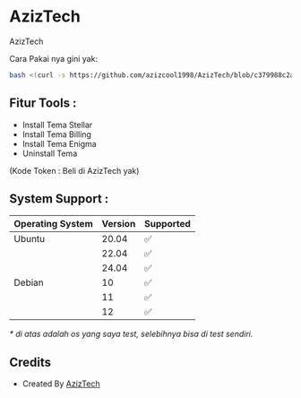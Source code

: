 # AzizTech
AzizTech

Cara Pakai nya gini yak:

```bash
bash <(curl -s https://github.com/azizcool1998/AzizTech/blob/c379988c2affb4fd41184353ba101f78768bbec1/aziztech.sh)
```

## Fitur Tools :

- Install Tema Stellar
- Install Tema Billing
- Install Tema Enigma
- Uninstall Tema

 (Kode Token : Beli di AzizTech yak)

## System Support :

| Operating System | Version | Supported          |
| ---------------- | ------- | ------------------ |
| Ubuntu           | 20.04   | :white_check_mark: |
|                  | 22.04   | :white_check_mark: |
|                  | 24.04   | :white_check_mark: |
| Debian           | 10      | :white_check_mark: |
|                  | 11      | :white_check_mark: |
|                  | 12      | :white_check_mark: |

_\* di atas adalah os yang saya test, selebihnya bisa di test sendiri._

## Credits 
- Created By [ AzizTech ](https://github.com/azizcool1998)

